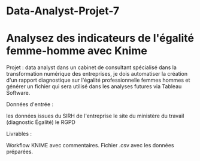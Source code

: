 # Data-Analyst-Projet-7
# Analysez des indicateurs de l'égalité femme-homme avec Knime
Projet : data analyst dans un cabinet de consultant spécialisé dans la transformation numérique des entreprises, je dois automatiser la création d'un rapport diagnostique sur l'égalité professionnelle femmes hommes et générer un fichier qui sera utilisé dans les analyses futures via Tableau Software.

Données d'entrée :

les données issues du SIRH de l'entreprise
le site du ministère du travail (diagnostic Égalité)
le RGPD

Livrables :

Workflow KNIME avec commentaires.
Fichier .csv avec les données préparées.
